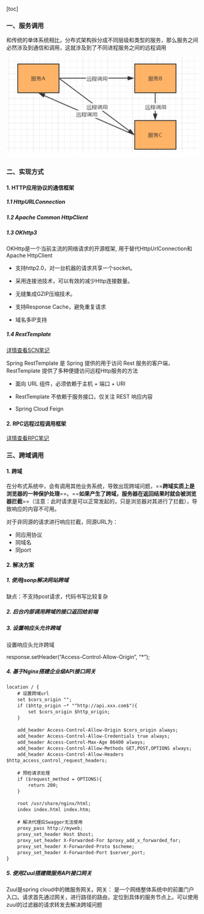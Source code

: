 [toc]

### 一、服务调用

和传统的单体系统相比，分布式架构拆分成不同层级和类型的服务，那么服务之间必然涉及到通信和调用，这就涉及到了不同进程服务之间的远程调用

![image-20210825094824059](images/image-20210825094824059.png)

### 二、实现方式

#### 1. HTTP应用协议的通信框架

##### 1.1 HttpURLConnection 

##### 1.2 Apache Common HttpClient

##### 1.3 OKhttp3

OKHttp是一个当前主流的网络请求的开源框架, 用于替代HttpUrlConnection和Apache HttpClient

- 支持http2.0，对一台机器的请求共享一个socket。

- 采用连接池技术，可以有效的减少Http连接数量。

- 无缝集成GZIP压缩技术。

- 支持Response Cache，避免重复请求

- 域名多IP支持

##### 1.4 RestTemplate

[详情查看SCN笔记](../微服务架构/SCN/。。。。)

Spring RestTemplate 是 Spring 提供的用于访问 Rest 服务的客户端，RestTemplate 提供了多种便捷访问远程Http服务的方法

- 面向 URL 组件，必须依赖于主机 + 端口 + URI

- RestTemplate 不依赖于服务接口，仅关注 REST 响应内容

- Spring Cloud Feign

#### 2. RPC远程过程调用框架

[详情查看RPC笔记](../SOA-分布式/Dubbo-RPC框架/什么是RPC？)

### 三、跨域调用

#### 1. 跨域

在分布式系统中，会有调用其他业务系统，导致出现跨域问题，==**跨域实质上是浏览器的一种保护处理**==。==**如果产生了跨域，服务器在返回结果时就会被浏览器拦截**==（注意：此时请求是可以正常发起的，只是浏览器对其进行了拦截），导致响应的内容不可用。

对于非同源的请求进行响应拦截，同源URL为：

- 同应用协议
- 同域名
- 同port

#### 2. 解决方案

##### 1. 使用jsonp解决网站跨域

缺点：不支持post请求，代码书写比较复杂

##### 2. 后台内部调用跨域的接口返回给前端

##### 3. 设置响应头允许跨域

设置响应头允许跨域

response.setHeader(“Access-Control-Allow-Origin”, “*”); 

##### 4. 基于Nginx搭建企业级API接口网关

```
location / {
	# 设置跨域url
	set $cors_origin "";
	if ($http_origin ~* "^http://api.xxx.com$"){
        set $cors_origin $http_origin;
	}

    add_header Access-Control-Allow-Origin $cors_origin always;
    add_header Access-Control-Allow-Credentials true always;
    add_header Access-Control-Max-Age 86400 always;
    add_header Access-Control-Allow-Methods GET,POST,OPTIONS always;
    add_header Access-Control-Allow-Headers $http_access_control_request_headers;

	# 预检请求处理
	if ($request_method = OPTIONS){
        return 200;
	}

    root /usr/share/nginx/html;
    index index.html index.htm;

    # 解决代理后Swagger无法使用
    proxy_pass http://myweb;
    proxy_set_header Host $host;
    proxy_set_header X-Forwarded-For $proxy_add_x_forwarded_for;
    proxy_set_header X-Forwarded-Proto $scheme;
    proxy_set_header X-Forwarded-Port $server_port;
}
```



##### 5. 使用Zuul搭建微服务API接口网关

Zuul是spring cloud中的微服务网关。网关： 是一个网络整体系统中的前置门户入口。请求首先通过网关，进行路径的路由，定位到具体的服务节点上。可以使用zuul的过滤器的请求转发去解决跨域问题









